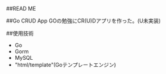 ##READ ME

##Go CRUD App
GOの勉強にCR(U)Dアプリを作った。(U未実装)


##使用技術
- Go 
- Gorm
- MySQL
- "html/template"(Goテンプレートエンジン)